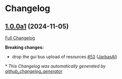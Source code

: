 # Changelog

## [1.0.0a1](https://github.com/OpenVoiceOS/ovos-gui/tree/1.0.0a1) (2024-11-05)

[Full Changelog](https://github.com/OpenVoiceOS/ovos-gui/compare/0.2.3...1.0.0a1)

**Breaking changes:**

- drop the gui bus upload of resources [\#53](https://github.com/OpenVoiceOS/ovos-gui/pull/53) ([JarbasAl](https://github.com/JarbasAl))



\* *This Changelog was automatically generated by [github_changelog_generator](https://github.com/github-changelog-generator/github-changelog-generator)*
